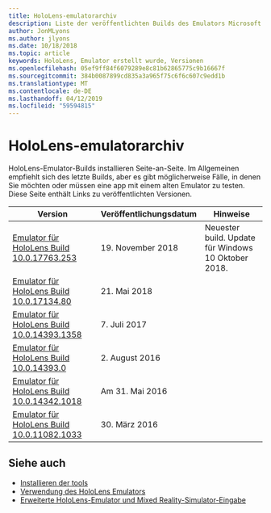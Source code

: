 ```yaml
---
title: HoloLens-emulatorarchiv
description: Liste der veröffentlichten Builds des Emulators Microsoft HoloLens.
author: JonMLyons
ms.author: jlyons
ms.date: 10/18/2018
ms.topic: article
keywords: HoloLens, Emulator erstellt wurde, Versionen
ms.openlocfilehash: 05ef9ff84f6079289e8c81b62865775c9b16667f
ms.sourcegitcommit: 384b0087899cd835a3a965f75c6f6c607c9edd1b
ms.translationtype: MT
ms.contentlocale: de-DE
ms.lasthandoff: 04/12/2019
ms.locfileid: "59594815"
---
```

# <a name="hololens-emulator-archive"></a>HoloLens-emulatorarchiv

HoloLens-Emulator-Builds installieren Seite-an-Seite. Im Allgemeinen empfiehlt sich des letzte Builds, aber es gibt möglicherweise Fälle, in denen Sie möchten oder müssen eine app mit einem alten Emulator zu testen. Diese Seite enthält Links zu veröffentlichten Versionen.

|  Version |  Veröffentlichungsdatum |  Hinweise | 
|----------|----------|----------|
|  [Emulator für HoloLens Build 10.0.17763.253](https://go.microsoft.com/fwlink/?linkid=2065980) | 19. November 2018 | Neuester build. Update für Windows 10 Oktober 2018. |
|  [Emulator für HoloLens Build 10.0.17134.80](https://go.microsoft.com/fwlink/?linkid=874531) | 21. Mai 2018 | 
|  [Emulator für HoloLens Build 10.0.14393.1358](https://go.microsoft.com/fwlink/?linkid=852626) |  7. Juli 2017 |
|  [Emulator für HoloLens Build 10.0.14393.0](http://go.microsoft.com/fwlink/?LinkID=823018) |  2. August 2016 |
|  [Emulator für HoloLens Build 10.0.14342.1018](http://go.microsoft.com/fwlink/?LinkID=823018) |  Am 31. Mai 2016 |
|  [Emulator für HoloLens Build 10.0.11082.1033](http://go.microsoft.com/fwlink/?LinkID=724053) |  30. März 2016 |

## <a name="see-also"></a>Siehe auch
* [Installieren der tools](install-the-tools.md)
* [Verwendung des HoloLens Emulators](using-the-hololens-emulator.md)
* [Erweiterte HoloLens-Emulator und Mixed Reality-Simulator-Eingabe](advanced-hololens-emulator-and-mixed-reality-simulator-input.md)
